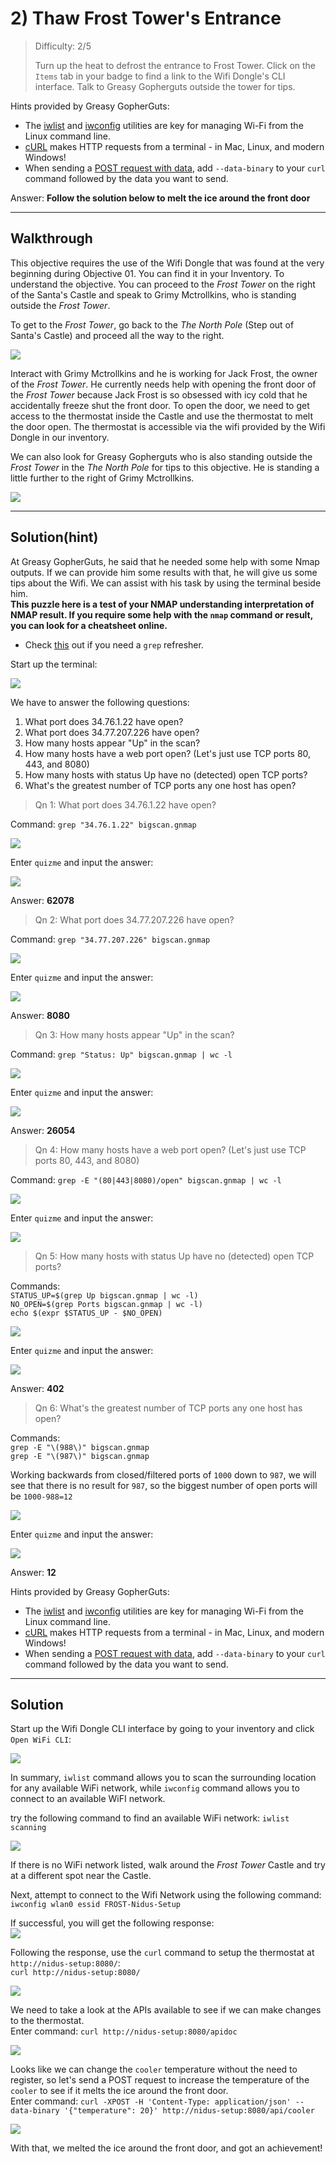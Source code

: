 # 2) Thaw Frost Tower's Entrance

> Difficulty: 2/5
> 
> Turn up the heat to defrost the entrance to Frost Tower. Click on the `Items` tab in your badge to find a link to the Wifi Dongle's CLI interface. Talk to Greasy Gopherguts outside the tower for tips.

Hints provided by Greasy GopherGuts:
- The [iwlist](https://linux.die.net/man/8/iwlist) and [iwconfig](https://linux.die.net/man/8/iwconfig) utilities are key for managing Wi-Fi from the Linux command line.
- [cURL](https://linux.die.net/man/1/curl) makes HTTP requests from a terminal - in Mac, Linux, and modern Windows!
- When sending a [POST request with data](https://www.educative.io/edpresso/how-to-perform-a-post-request-using-curl), add `--data-binary` to your `curl` command followed by the data you want to send.

Answer: **Follow the solution below to melt the ice around the front door**

---

## Walkthrough

This objective requires the use of the Wifi Dongle that was found at the very beginning during Objective 01. You can find it in your Inventory. To understand the objective. You can proceed to the _Frost Tower_ on the right of the Santa's Castle and speak to Grimy Mctrollkins, who is standing outside the _Frost Tower_.

To get to the _Frost Tower_, go back to the _The North Pole_ (Step out of Santa's Castle) and proceed all the way to the right.

![](./res/grimy.png)

Interact with Grimy Mctrollkins and he is working for Jack Frost, the owner of the _Frost Tower_. He currently needs help with opening the front door of the _Frost Tower_ because Jack Frost is so obsessed with icy cold that he accidentally freeze shut the front door. To open the door, we need to get access to the thermostat inside the Castle and use the thermostat to melt the door open. The thermostat is accessible via the wifi provided by the Wifi Dongle in our inventory.

We can also look for Greasy Gopherguts who is also standing outside the _Frost Tower_ in the _The North Pole_ for tips to this objective. He is standing a little further to the right of Grimy Mctrollkins. 

![](./res/greasy.png)


---
## Solution(hint)

At Greasy GopherGuts, he said that he needed some help with some Nmap outputs. If we can provide him some results with that, he will give us some tips about the Wifi. We can assist with his task by using the terminal beside him.  
**This puzzle here is a test of your NMAP understanding interpretation of NMAP result. If you require some help with the `nmap` command or result, you can look for a cheatsheet online.**  
- Check [this](https://ryanstutorials.net/linuxtutorial/cheatsheetgrep.php) out if you need a `grep` refresher.

Start up the terminal:

![](./res/hint_pic1.png)

We have to answer the following questions:  
1. What port does 34.76.1.22 have open?
2. What port does 34.77.207.226 have open?
3. How many hosts appear "Up" in the scan?
4. How many hosts have a web port open?  (Let's just use TCP ports 80, 443, and 8080)
5. How many hosts with status Up have no (detected) open TCP ports?
6. What's the greatest number of TCP ports any one host has open?

> Qn 1: What port does 34.76.1.22 have open?  

Command: `grep "34.76.1.22" bigscan.gnmap`  

![](./res/hint_pic2.png)

Enter `quizme` and input the answer:

![](./res/hint_ans1.png)

Answer: **62078**

> Qn 2: What port does 34.77.207.226 have open?  

Command: `grep "34.77.207.226" bigscan.gnmap`  

![](./res/hint_pic3.png)

Enter `quizme` and input the answer:

![](./res/hint_ans2.png)

Answer: **8080**

> Qn 3: How many hosts appear "Up" in the scan?

Command: `grep "Status: Up" bigscan.gnmap | wc -l`

![](./res/hint_pic4.png)

Enter `quizme` and input the answer:

![](./res/hint_ans3.png)

Answer: **26054**

> Qn 4: How many hosts have a web port open?  (Let's just use TCP ports 80, 443, and 8080)

Command: `grep -E "(80|443|8080)/open" bigscan.gnmap | wc -l`

![](./res/hint_pic5.png)

Enter `quizme` and input the answer:

![](./res/hint_ans4.png)

> Qn 5: How many hosts with status Up have no (detected) open TCP ports?

Commands:  
`STATUS_UP=$(grep Up bigscan.gnmap | wc -l)`  
`NO_OPEN=$(grep Ports bigscan.gnmap | wc -l)`  
`echo $(expr $STATUS_UP - $NO_OPEN)`

![](./res/hint_pic6.png)

Enter `quizme` and input the answer:

![](./res/hint_ans5.png)

Answer: **402**

> Qn 6: What's the greatest number of TCP ports any one host has open?

Commands:  
`grep -E "\(988\)" bigscan.gnmap`  
`grep -E "\(987\)" bigscan.gnmap`

Working backwards from closed/filtered ports of `1000` down to `987`, we will see that there is no result for `987`, so the biggest number of open ports will be `1000-988=12`

![](./res/hint_pic7.png)

Enter `quizme` and input the answer:

![](./res/hint_ans6.png)

Answer: **12**

Hints provided by Greasy GopherGuts:
- The [iwlist](https://linux.die.net/man/8/iwlist) and [iwconfig](https://linux.die.net/man/8/iwconfig) utilities are key for managing Wi-Fi from the Linux command line.
- [cURL](https://linux.die.net/man/1/curl) makes HTTP requests from a terminal - in Mac, Linux, and modern Windows!
- When sending a [POST request with data](https://www.educative.io/edpresso/how-to-perform-a-post-request-using-curl), add `--data-binary` to your `curl` command followed by the data you want to send.

---
## Solution

Start up the Wifi Dongle CLI interface by going to your inventory and click `Open WiFi CLI`:

![](./res/sol_pic1.png)

In summary, `iwlist` command allows you to scan the surrounding location for any available WiFi network, while `iwconfig` command allows you to connect to an available WiFI network.

try the following command to find an available WiFi network: `iwlist scanning`

![](./res/sol_pic2.png)

If there is no WiFi network listed, walk around the _Frost Tower_ Castle and try at a different spot near the Castle.

Next, attempt to connect to the Wifi Network using the following command: `iwconfig wlan0 essid FROST-Nidus-Setup`

If successful, you will get the following response:  
![](./res/sol_pic3.png)

Following the response, use the `curl` command to setup the thermostat at `http://nidus-setup:8080/`:  
`curl http://nidus-setup:8080/`

![](./res/sol_pic4.png)

We need to take a look at the APIs available to see if we can make changes to the thermostat.  
Enter command: `curl http://nidus-setup:8080/apidoc`

![](./res/sol_pic5.png)

Looks like we can change the `cooler` temperature without the need to register, so let's send a POST request to increase the temperature of the `cooler` to see if it melts the ice around the front door.  
Enter command: `curl -XPOST -H 'Content-Type: application/json' --data-binary '{"temperature": 20}' http://nidus-setup:8080/api/cooler`

![](./res/sol_pic6.png)

With that, we melted the ice around the front door, and got an achievement!